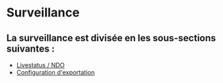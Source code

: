 # Surveillance

## La surveillance est divisée en les sous-sections suivantes :

-   [Livestatus / NDO](livestatus-ndo.md)
-   [Configuration d'exportation](export-configuration.md) 
